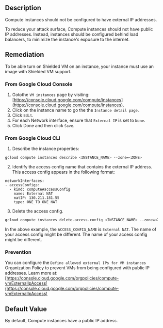 ## Description

Compute instances should not be configured to have external IP addresses.

To reduce your attack surface, Compute instances should not have public IP addresses. Instead, instances should be configured behind load balancers, to minimize the instance's exposure to the internet.

## Remediation

To be able turn on Shielded VM on an instance, your instance must use an image with Shielded VM support.

### From Google Cloud Console

1. Gotothe `VM instances` page by visiting: [https://console.cloud.google.com/compute/instances](https://console.cloud.google.com/compute/instances).
2. Click on the instance name to go the the `Instance detail page`.
3. Click `Edit`.
4. For each Network interface, ensure that `External IP` is set to `None`.
5. Click Done and then click `Save`.

### From Google Cloud CLI

1. Describe the instance properties:

```bash
gcloud compute instances describe <INSTANCE_NAME> --zone=<ZONE>
```

2. Identify the access config name that contains the external IP address. This access config appears in the following format:

```
networkInterfaces:
- accessConfigs:
  - kind: compute#accessConfig
    name: External NAT
    natIP: 130.211.181.55
    type: ONE_TO_ONE_NAT
```

3. Delete the access config.

```bash
gcloud compute instances delete-access-config <INSTANCE_NAME> --zone=<ZONE> --access-config-name <ACCESS_CONFIG_NAME>
```

In the above example, the `ACCESS_CONFIG_NAME` is `External NAT`. The name of your access config might be different. The name of your access config might be different.

### Prevention

You can configure the `Define allowed external IPs for VM instances` Organization Policy to prevent VMs from being configured with public IP addresses. Learn more at: [https://console.cloud.google.com/orgpolicies/compute-vmExternalIpAccess](https://console.cloud.google.com/orgpolicies/compute-vmExternalIpAccess)

## Default Value

By default, Compute instances have a public IP address.
